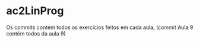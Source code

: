 # ac2LinProg

Os commits contém todos os exercícios feitos em cada aula, (commit Aula 9 contém todos da aula 9)
